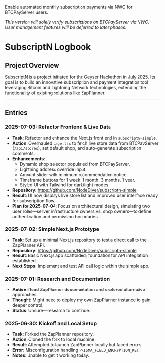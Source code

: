Enable automated monthly subscription payments via NWC for BTCPayServer users.

_This version will solely verify subscriptions on BTCPayServer via NWC. User management features will be deferred to later phases._

# SubscriptN Logbook

## Project Overview

SubscriptN is a project initiated for the Geyser Hackathon in July 2025. Its goal is to build an innovative subscription and payment integration tool leveraging Bitcoin and Lightning Network technologies, extending the functionality of existing solutions like ZapPlanner.

---

## Entries

### 2025-07-03: Refactor Frontend & Live Data

- **Task**: Refactor and enhance the Next.js front end in `subscriptn-simple`.
- **Action**: Overhauled `page.tsx` to fetch live store data from BTCPayServer (`/api/stores`), set default shop, and auto-generate subscription comments.
- **Enhancements**:
  - Dynamic shop selector populated from BTCPayServer.
  - Lightning address override input.
  - Amount slider with minimum recommendation notice.
  - Timeframe buttons for 1 week, 1 month, 3 months, 1 year.
  - Styled UI with Tailwind for dark/light modes.
- **Repository**: https://github.com/NodeDiver/subscriptn-simple
- **Result**: UI now displays live store list and improved user interface ready for subscription flow.
- **Plan for 2025-07-04**: Focus on architectural design, simulating two user roles—server infrastructure owners vs. shop owners—to define authentication and permission boundaries.

### 2025-07-02: Simple Next.js Prototype

- **Task**: Set up a minimal Next.js repository to test a direct call to the ZapPlanner API.
- **Repository**: https://github.com/NodeDiver/subscriptn-simple
- **Result**: Basic Next.js app scaffolded; foundation for API integration established.
- **Next Steps**: Implement and test API call logic within the simple app.

### 2025-07-01: Research and Documentation

- **Action**: Read ZapPlanner documentation and explored alternative approaches.
- **Thought**: Might need to deploy my own ZapPlanner instance to gain deeper control.
- **Status**: Unsure—research to continue.

### 2025-06-30: Kickoff and Local Setup

- **Task**: Forked the ZapPlanner repository.
- **Action**: Cloned the fork to local machine.
- **Result**: Attempted to launch ZapPlanner locally but faced errors.
- **Error**: Misconfiguration handling `PRISMA_FIELD_ENCRYPTION_KEY`.
- **Notes**: Unable to get it working today.
